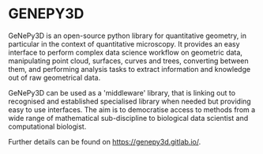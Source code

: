 # GENEPY3D

GeNePy3D is an open-source python library for quantitative geometry, in particular in the context of quantitative microscopy. 
It provides an easy interface to perform complex data science workflow on geometric data, 
manipulating point cloud, surfaces, curves and trees, converting between them, 
and performing analysis tasks to extract information and knowledge out of raw geometrical data.

GeNePy3D can be used as a 'middleware' library, that is linking out to recognised and established specialised library when needed but providing easy to use interfaces. 
The aim is to democratise access to methods from a wide range of mathematical sub-discipline to biological data scientist and computational biologist.

Further details can be found on https://genepy3d.gitlab.io/.



